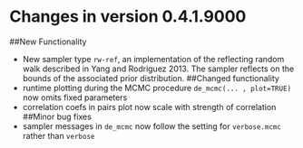# Changes in version 0.4.1.9000
##New Functionality
* New sampler type `rw-ref`, an implementation of the reflecting random walk described in Yang and Rodriguez 2013. The sampler reflects on the bounds of the associated prior distribution.
##Changed functionality
* runtime plotting during the MCMC procedure `de_mcmc(... , plot=TRUE)` now omits fixed parameters
* correlation coefs in pairs plot now scale with strength of correlation 
##Minor bug fixes
* sampler messages in `de_mcmc` now follow the setting for `verbose.mcmc` rather than `verbose`
